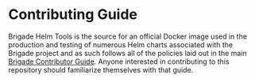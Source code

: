 # Contributing Guide

Brigade Helm Tools is the source for an official Docker image used in the
production and testing of numerous Helm charts associated with the Brigade
project and as such follows all of the policies laid out in the main
[Brigade Contributor Guide](https://docs.brigade.sh/topics/contributor-guide/).
Anyone interested in contributing to this repository should familiarize
themselves with that guide.
